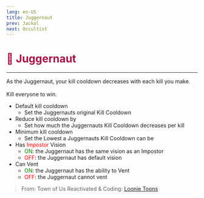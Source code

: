 ```yaml
---
lang: en-US
title: Juggernaut
prev: Jackal
next: Occultist
---
```


# <font color="#a41342">💪 <b>Juggernaut</b></font> <Badge text="Killing" type="tip" vertical="middle"/>
---

As the Juggernaut, your kill cooldown decreases with each kill you make.<br><br>
Kill everyone to win.
* Default kill cooldown
  * Set the Juggernauts original Kill Cooldown
* Reduce kill cooldown by
  * Set how much the Juggernauts Kill Cooldown decreases per kill
* Minimum kill cooldown
  * Set the Lowest a Juggernauts Kill Cooldown can be
* Has <font color=red>Impostor</font> Vision
  * <font color=green>ON</font>: the Juggernaut has the same vision as an Impostor
  * <font color=red>OFF</font>: the Juggernaut has default vision
* Can Vent
  * <font color=green>ON</font>: the Juggernaut has the ability to Vent
  * <font color=red>OFF</font>: the Juggernaut cannot vent

> From: Town of Us Reactivated & Coding: [Loonie Toons](https://github.com/Loonie-Toons)